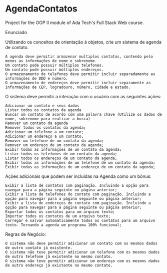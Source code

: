 # AgendaContatos
Project for the OOP II module of Ada Tech's Full Stack Web course. 

Enunciado

Utilizando os conceitos de orientação à objetos, crie um sistema de agenda de contato.

    A agenda deve permitir armazenar multiplos contatos, contendo pelo menos as informações de nome e sobrenome.
    Um contato pode possuir múltiplos telefones.
    Um contato pode possuir múltiplos endereços.
    O armazenamento de telefones deve permitir incluir separadamente as informações de DDD e número.
    O armazenamento de endereços deve permitir incluir separamente as informações de CEP, logradouro, número, cidade e estado.

O sistema deve permitir a interação com o usuário com as seguintes ações:

    Adicionar um contato e seus dados
    Listar todos os contatos da agenda
    Buscar um contato de acordo com uma palavra chave (Utilize os dados de nome, sobrenome para realizar a busca)
    Remover um contato da agenda
    Remover todos os contatos da agenda;
    Adicionar um telefone a um contato;
    Adicionar um endereço a um contato;
    Remover um telefone de um contato da agenda;
    Remover um endereço de um contato da agenda;
    Exibir todas as informações de um contato da agenda;
    Listar todos os telefones de um contato da agenda;
    Listar todos os endereços de um contato da agenda;
    Exibir todas as informações de um telefone de um contato da agenda;
    Exibir todas as informações de um endereço de um contato da agenda;

Ações adicionais que podem ser incluídas na Agenda como um bônus:

    Exibir a lista de contatos com paginação. Incluindo a opção para navegar para a página seguinte ou página anterior;
    Exibir a lista de telefones do contato com paginação. Incluindo a opção para navegar para a página seguinte ou página anterior;
    Exibir a lista de endereços do contato com paginação. Incluindo a opção para navegar para a página seguinte ou página anterior;
    Exportar todos os contatos para um arquivo texto;
    Importar todos os contatos de um arquivo texto;
    Carregar e salvar automaticamente todos os contatos para um arquivo texto. Tornando a agenda um programa 100% funcional;

Regras de Negócio:

    O sistema não deve permitir adicionar um contato com os mesmos dados de outro contato já existente.
    O sistema não teve permitir adicionar um telefone com os mesmos dados de outro telefone já existente no mesmo contato.
    O sistema não teve permitir adicionar um endereço com os mesmos dados de outro endereço já existente no mesmo contato.
